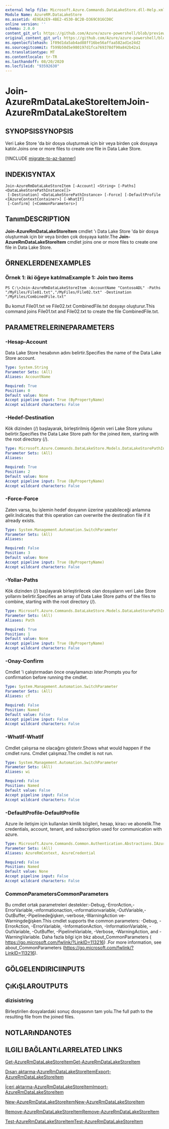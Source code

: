 ```yaml
---
external help file: Microsoft.Azure.Commands.DataLakeStore.dll-Help.xml
Module Name: AzureRM.DataLakeStore
ms.assetid: 4E9EA2E9-4BE2-4530-BC2B-D369C016CD8C
online version: ''
schema: 2.0.0
content_git_url: https://github.com/Azure/azure-powershell/blob/preview/src/ResourceManager/DataLakeStore/Commands.DataLakeStore/help/Join-AzureRmDataLakeStoreItem.md
original_content_git_url: https://github.com/Azure/azure-powershell/blob/preview/src/ResourceManager/DataLakeStore/Commands.DataLakeStore/help/Join-AzureRmDataLakeStoreItem.md
ms.openlocfilehash: 1f09d1da5ab4ad88ff16be56affaa582ad1e24d2
ms.sourcegitcommit: f599b50d5e980197d1fca769378df90a842b42a1
ms.translationtype: MT
ms.contentlocale: tr-TR
ms.lasthandoff: 08/20/2020
ms.locfileid: "93592630"
---
```

# <span data-ttu-id="1b358-101">Join-AzureRmDataLakeStoreItem</span><span class="sxs-lookup"><span data-stu-id="1b358-101">Join-AzureRmDataLakeStoreItem</span></span>

## <span data-ttu-id="1b358-102">SYNOPSIS</span><span class="sxs-lookup"><span data-stu-id="1b358-102">SYNOPSIS</span></span>
<span data-ttu-id="1b358-103">Veri Lake Store 'da bir dosya oluşturmak için bir veya birden çok dosyaya katılır.</span><span class="sxs-lookup"><span data-stu-id="1b358-103">Joins one or more files to create one file in Data Lake Store.</span></span>

[!INCLUDE [migrate-to-az-banner](../../includes/migrate-to-az-banner.md)]

## <span data-ttu-id="1b358-104">INDEKI</span><span class="sxs-lookup"><span data-stu-id="1b358-104">SYNTAX</span></span>

```
Join-AzureRmDataLakeStoreItem [-Account] <String> [-Paths] <DataLakeStorePathInstance[]>
 [-Destination] <DataLakeStorePathInstance> [-Force] [-DefaultProfile <IAzureContextContainer>] [-WhatIf]
 [-Confirm] [<CommonParameters>]
```

## <span data-ttu-id="1b358-105">Tanım</span><span class="sxs-lookup"><span data-stu-id="1b358-105">DESCRIPTION</span></span>
<span data-ttu-id="1b358-106">**Join-AzureRmDataLakeStoreItem** cmdlet 'ı Data Lake Store 'da bir dosya oluşturmak için bir veya birden çok dosyaya katılır.</span><span class="sxs-lookup"><span data-stu-id="1b358-106">The **Join-AzureRmDataLakeStoreItem** cmdlet joins one or more files to create one file in Data Lake Store.</span></span>

## <span data-ttu-id="1b358-107">ÖRNEKLERDEN</span><span class="sxs-lookup"><span data-stu-id="1b358-107">EXAMPLES</span></span>

### <span data-ttu-id="1b358-108">Örnek 1: iki öğeye katılma</span><span class="sxs-lookup"><span data-stu-id="1b358-108">Example 1: Join two items</span></span>
```
PS C:\>Join-AzureRmDataLakeStoreItem -AccountName "ContosoADL" -Paths "/MyFiles/File01.txt","/MyFiles/File02.txt" -Destination "/MyFiles/CombinedFile.txt"
```

<span data-ttu-id="1b358-109">Bu komut File01.txt ve File02.txt CombinedFile.txt dosyayı oluşturur.</span><span class="sxs-lookup"><span data-stu-id="1b358-109">This command joins File01.txt and File02.txt to create the file CombinedFile.txt.</span></span>

## <span data-ttu-id="1b358-110">PARAMETRELERINE</span><span class="sxs-lookup"><span data-stu-id="1b358-110">PARAMETERS</span></span>

### <span data-ttu-id="1b358-111">-Hesap</span><span class="sxs-lookup"><span data-stu-id="1b358-111">-Account</span></span>
<span data-ttu-id="1b358-112">Data Lake Store hesabının adını belirtir.</span><span class="sxs-lookup"><span data-stu-id="1b358-112">Specifies the name of the Data Lake Store account.</span></span>

```yaml
Type: System.String
Parameter Sets: (All)
Aliases: AccountName

Required: True
Position: 0
Default value: None
Accept pipeline input: True (ByPropertyName)
Accept wildcard characters: False
```

### <span data-ttu-id="1b358-113">-Hedef</span><span class="sxs-lookup"><span data-stu-id="1b358-113">-Destination</span></span>
<span data-ttu-id="1b358-114">Kök dizinden (/) başlayarak, birleştirilmiş öğenin veri Lake Store yolunu belirtir.</span><span class="sxs-lookup"><span data-stu-id="1b358-114">Specifies the Data Lake Store path for the joined item, starting with the root directory (/).</span></span>

```yaml
Type: Microsoft.Azure.Commands.DataLakeStore.Models.DataLakeStorePathInstance
Parameter Sets: (All)
Aliases: 

Required: True
Position: 2
Default value: None
Accept pipeline input: True (ByPropertyName)
Accept wildcard characters: False
```

### <span data-ttu-id="1b358-115">-Force</span><span class="sxs-lookup"><span data-stu-id="1b358-115">-Force</span></span>
<span data-ttu-id="1b358-116">Zaten varsa, bu işlemin hedef dosyanın üzerine yazabileceği anlamına gelir.</span><span class="sxs-lookup"><span data-stu-id="1b358-116">Indicates that this operation can overwrite the destination file if it already exists.</span></span>

```yaml
Type: System.Management.Automation.SwitchParameter
Parameter Sets: (All)
Aliases: 

Required: False
Position: 3
Default value: None
Accept pipeline input: True (ByPropertyName)
Accept wildcard characters: False
```

### <span data-ttu-id="1b358-117">-Yollar</span><span class="sxs-lookup"><span data-stu-id="1b358-117">-Paths</span></span>
<span data-ttu-id="1b358-118">Kök dizinden (/) başlayarak birleştirilecek olan dosyaların veri Lake Store yollarını belirtir.</span><span class="sxs-lookup"><span data-stu-id="1b358-118">Specifies an array of Data Lake Store paths of the files to combine, starting with the root directory (/).</span></span>

```yaml
Type: Microsoft.Azure.Commands.DataLakeStore.Models.DataLakeStorePathInstance[]
Parameter Sets: (All)
Aliases: Path

Required: True
Position: 1
Default value: None
Accept pipeline input: True (ByPropertyName)
Accept wildcard characters: False
```

### <span data-ttu-id="1b358-119">-Onay</span><span class="sxs-lookup"><span data-stu-id="1b358-119">-Confirm</span></span>
<span data-ttu-id="1b358-120">Cmdlet 'i çalıştırmadan önce onaylamanızı ister.</span><span class="sxs-lookup"><span data-stu-id="1b358-120">Prompts you for confirmation before running the cmdlet.</span></span>

```yaml
Type: System.Management.Automation.SwitchParameter
Parameter Sets: (All)
Aliases: cf

Required: False
Position: Named
Default value: False
Accept pipeline input: False
Accept wildcard characters: False
```

### <span data-ttu-id="1b358-121">-WhatIf</span><span class="sxs-lookup"><span data-stu-id="1b358-121">-WhatIf</span></span>
<span data-ttu-id="1b358-122">Cmdlet çalışırsa ne olacağını gösterir.</span><span class="sxs-lookup"><span data-stu-id="1b358-122">Shows what would happen if the cmdlet runs.</span></span>
<span data-ttu-id="1b358-123">Cmdlet çalışmaz.</span><span class="sxs-lookup"><span data-stu-id="1b358-123">The cmdlet is not run.</span></span>

```yaml
Type: System.Management.Automation.SwitchParameter
Parameter Sets: (All)
Aliases: wi

Required: False
Position: Named
Default value: False
Accept pipeline input: False
Accept wildcard characters: False
```

### <span data-ttu-id="1b358-124">-DefaultProfile</span><span class="sxs-lookup"><span data-stu-id="1b358-124">-DefaultProfile</span></span>
<span data-ttu-id="1b358-125">Azure ile iletişim için kullanılan kimlik bilgileri, hesap, kiracı ve abonelik.</span><span class="sxs-lookup"><span data-stu-id="1b358-125">The credentials, account, tenant, and subscription used for communication with azure.</span></span>

```yaml
Type: Microsoft.Azure.Commands.Common.Authentication.Abstractions.IAzureContextContainer
Parameter Sets: (All)
Aliases: AzureRmContext, AzureCredential

Required: False
Position: Named
Default value: None
Accept pipeline input: False
Accept wildcard characters: False
```

### <span data-ttu-id="1b358-126">CommonParameters</span><span class="sxs-lookup"><span data-stu-id="1b358-126">CommonParameters</span></span>
<span data-ttu-id="1b358-127">Bu cmdlet ortak parametreleri destekler:-Debug,-ErrorAction,-ErrorVariable,-ınformationaction,-ınformationvariable,-OutVariable,-OutBuffer,-Pipelinedeğişken,-verbose,-WarningAction ve-Warningdeğişken.</span><span class="sxs-lookup"><span data-stu-id="1b358-127">This cmdlet supports the common parameters: -Debug, -ErrorAction, -ErrorVariable, -InformationAction, -InformationVariable, -OutVariable, -OutBuffer, -PipelineVariable, -Verbose, -WarningAction, and -WarningVariable.</span></span> <span data-ttu-id="1b358-128">Daha fazla bilgi için bkz about_CommonParameters ( https://go.microsoft.com/fwlink/?LinkID=113216) .</span><span class="sxs-lookup"><span data-stu-id="1b358-128">For more information, see about_CommonParameters (https://go.microsoft.com/fwlink/?LinkID=113216).</span></span>

## <span data-ttu-id="1b358-129">GÖLGELENDIRICI</span><span class="sxs-lookup"><span data-stu-id="1b358-129">INPUTS</span></span>

## <span data-ttu-id="1b358-130">ÇıKıŞLAR</span><span class="sxs-lookup"><span data-stu-id="1b358-130">OUTPUTS</span></span>

### <span data-ttu-id="1b358-131">dizisi</span><span class="sxs-lookup"><span data-stu-id="1b358-131">string</span></span>
<span data-ttu-id="1b358-132">Birleştirilen dosyalardaki sonuç dosyasının tam yolu.</span><span class="sxs-lookup"><span data-stu-id="1b358-132">The full path to the resulting file from the joined files.</span></span>

## <span data-ttu-id="1b358-133">NOTLARıNDA</span><span class="sxs-lookup"><span data-stu-id="1b358-133">NOTES</span></span>

## <span data-ttu-id="1b358-134">ILGILI BAĞLANTıLAR</span><span class="sxs-lookup"><span data-stu-id="1b358-134">RELATED LINKS</span></span>

[<span data-ttu-id="1b358-135">Get-AzureRmDataLakeStoreItem</span><span class="sxs-lookup"><span data-stu-id="1b358-135">Get-AzureRmDataLakeStoreItem</span></span>](./Get-AzureRmDataLakeStoreItem.md)

[<span data-ttu-id="1b358-136">Dışarı aktarma-AzureRmDataLakeStoreItem</span><span class="sxs-lookup"><span data-stu-id="1b358-136">Export-AzureRmDataLakeStoreItem</span></span>](./Export-AzureRmDataLakeStoreItem.md)

[<span data-ttu-id="1b358-137">İçeri aktarma-AzureRmDataLakeStoreItem</span><span class="sxs-lookup"><span data-stu-id="1b358-137">Import-AzureRmDataLakeStoreItem</span></span>](./Import-AzureRmDataLakeStoreItem.md)

[<span data-ttu-id="1b358-138">New-AzureRmDataLakeStoreItem</span><span class="sxs-lookup"><span data-stu-id="1b358-138">New-AzureRmDataLakeStoreItem</span></span>](./New-AzureRmDataLakeStoreItem.md)

[<span data-ttu-id="1b358-139">Remove-AzureRmDataLakeStoreItem</span><span class="sxs-lookup"><span data-stu-id="1b358-139">Remove-AzureRmDataLakeStoreItem</span></span>](./Remove-AzureRmDataLakeStoreItem.md)

[<span data-ttu-id="1b358-140">Test-AzureRmDataLakeStoreItem</span><span class="sxs-lookup"><span data-stu-id="1b358-140">Test-AzureRmDataLakeStoreItem</span></span>](./Test-AzureRmDataLakeStoreItem.md)


